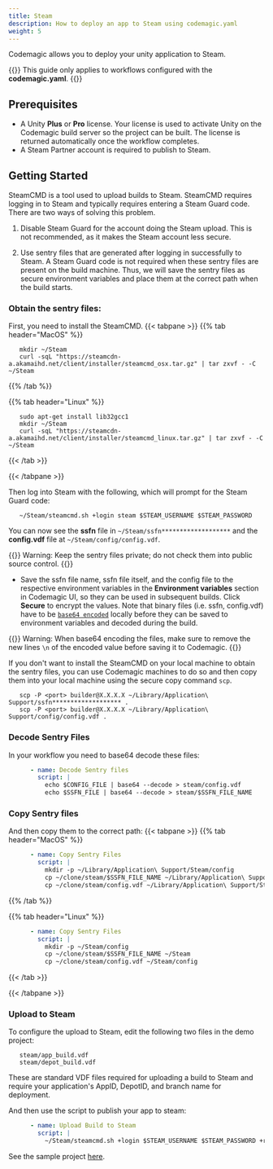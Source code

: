 ```yaml
---
title: Steam
description: How to deploy an app to Steam using codemagic.yaml
weight: 5
---
```


Codemagic allows you to deploy your unity application to Steam.

{{<notebox>}}
This guide only applies to workflows configured with the **codemagic.yaml**.
{{</notebox>}}

## Prerequisites

- A Unity **Plus** or **Pro** license. Your license is used to activate Unity on the Codemagic build server so the project can be built. The license is returned automatically once the workflow completes.
- A Steam Partner account is required to publish to Steam.

## Getting Started

SteamCMD is a tool used to upload builds to Steam. SteamCMD requires logging in to Steam and typically requires entering a Steam Guard code.
There are two ways of solving this problem.

1. Disable Steam Guard for the account doing the Steam upload.  This is not recommended, as it makes the Steam account less secure.

2. Use sentry files that are generated after logging in successfully to Steam. A Steam Guard code is not required when these sentry files are present on the build machine.
Thus, we will save the sentry files as secure environment variables and place them at the correct path when the build starts.

### Obtain the sentry files:
First, you need to install the SteamCMD.
{{< tabpane >}}
{{% tab header="MacOS" %}}
```shell
   mkdir ~/Steam
   curl -sqL "https://steamcdn-a.akamaihd.net/client/installer/steamcmd_osx.tar.gz" | tar zxvf - -C ~/Steam
```

{{% /tab %}}

{{% tab header="Linux" %}}
```shell
   sudo apt-get install lib32gcc1
   mkdir ~/Steam 
   curl -sqL "https://steamcdn-a.akamaihd.net/client/installer/steamcmd_linux.tar.gz" | tar zxvf - -C ~/Steam
```
{{< /tab >}}

{{< /tabpane >}}

Then log into Steam with the following, which will prompt for the Steam Guard code:
```shell
   ~/Steam/steamcmd.sh +login steam $STEAM_USERNAME $STEAM_PASSWORD
```
You can now see the **ssfn** file in `~/Steam/ssfn*******************` and the **config.vdf** file at `~/Steam/config/config.vdf`.

{{<notebox>}}
Warning: Keep the sentry files private; do not check them into public source control.
{{</notebox>}}

- Save the ssfn file name, ssfn file itself, and the config file to the respective environment variables in the **Environment variables** section in Codemagic UI, so they can be used in subsequent builds. Click **Secure** to encrypt the values. Note that binary files (i.e. ssfn, config.vdf) have to be [`base64 encoded`](../variables/environment-variable-groups/#storing-sensitive-valuesfiles) locally before they can be saved to environment variables and decoded during the build.

{{<notebox>}}
Warning: When base64 encoding the files, make sure to remove the new lines `\n` of the encoded value before saving it to Codemagic. 
{{</notebox>}}

If you don't want to install the SteamCMD on your local machine to obtain the sentry files, you can use Codemagic machines to do so and then copy them into your local machine using the secure copy command `scp`.
```shell
   scp -P <port> builder@X.X.X.X ~/Library/Application\ Support/ssfn******************* .
   scp -P <port> builder@X.X.X.X ~/Library/Application\ Support/config/config.vdf .
```

### Decode Sentry Files
In your workflow you need to base64 decode these files:
```yaml
      - name: Decode Sentry files
        script: | 
          echo $CONFIG_FILE | base64 --decode > steam/config.vdf
          echo $SSFN_FILE | base64 --decode > steam/$SSFN_FILE_NAME
```

### Copy Sentry files
And then copy them to the correct path:
{{< tabpane >}}
{{% tab header="MacOS" %}}
```yaml
      - name: Copy Sentry Files
        script: | 
          mkdir -p ~/Library/Application\ Support/Steam/config
          cp ~/clone/steam/$SSFN_FILE_NAME ~/Library/Application\ Support/Steam
          cp ~/clone/steam/config.vdf ~/Library/Application\ Support/Steam/config
```

{{% /tab %}}

{{% tab header="Linux" %}}
```yaml
      - name: Copy Sentry Files
        script: | 
          mkdir -p ~/Steam/config
          cp ~/clone/steam/$SSFN_FILE_NAME ~/Steam
          cp ~/clone/steam/config.vdf ~/Steam/config
```
{{< /tab >}}

{{< /tabpane >}}

### Upload to Steam
To configure the upload to Steam, edit the following two files in the demo project:
```
   steam/app_build.vdf
   steam/depot_build.vdf
```
These are standard VDF files required for uploading a build to Steam and require your application's AppID, DepotID, and branch name for deployment.

And then use the script to publish your app to steam:
```yaml
      - name: Upload Build to Steam
        script: | 
          ~/Steam/steamcmd.sh +login $STEAM_USERNAME $STEAM_PASSWORD +run_app_build ~/clone/steam/app_build.vdf +quit
```

See the sample project [here](https://github.com/codemagic-ci-cd/codemagic-sample-projects/tree/main/unity/unity-deploy-steam).
